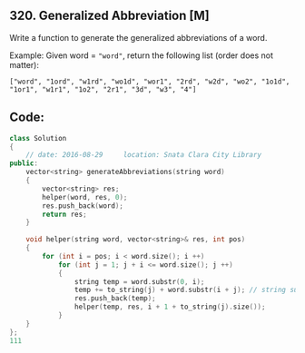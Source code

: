 ## 320. Generalized Abbreviation [M]
Write a function to generate the generalized abbreviations of a word.

Example:
Given word = `"word"`, return the following list (order does not matter):
```
["word", "1ord", "w1rd", "wo1d", "wor1", "2rd", "w2d", "wo2", "1o1d", "1or1", "w1r1", "1o2", "2r1", "3d", "w3", "4"]
```

## Code:
```c++
class Solution 
{
    // date: 2016-08-29     location: Snata Clara City Library
public:
    vector<string> generateAbbreviations(string word) 
    {
        vector<string> res;
        helper(word, res, 0);
        res.push_back(word);
        return res;
    }
    
    void helper(string word, vector<string>& res, int pos)
    {
        for (int i = pos; i < word.size(); i ++)
            for (int j = 1; j + i <= word.size(); j ++)
            {
                string temp = word.substr(0, i);
                temp += to_string(j) + word.substr(i + j); // string substr (size_t pos = 0, size_t len = npos)
                res.push_back(temp);
                helper(temp, res, i + 1 + to_string(j).size());
            }
    }
};
111
